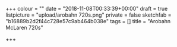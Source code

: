 +++
colour = ""
date = "2018-11-08T00:33:39+00:00"
draft = true
listpicture = "upload/arobahn 720s.png"
private = false
sketchfab = "b16889b2d2f44c728e57c9ab464b038e"
tags = []
title = "Arobahn McLaren 720s"

+++
